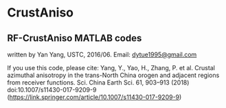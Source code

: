 # CrustAniso
## RF-CrustAniso MATLAB codes 
written by Yan Yang, USTC, 2016/06. Email: dytue1995@gmail.com

If you use this code, please cite: 
Yang, Y., Yao, H., Zhang, P. et al. Crustal azimuthal anisotropy in the trans-North China orogen and adjacent regions from receiver functions. Sci. China Earth Sci. 61, 903–913 (2018) doi:10.1007/s11430-017-9209-9
(https://link.springer.com/article/10.1007/s11430-017-9209-9)


